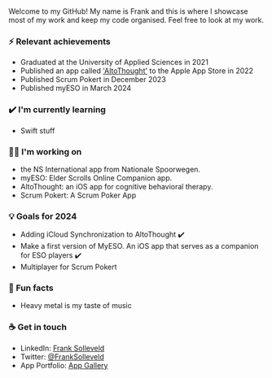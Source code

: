 <br>
<br>
Welcome to my GitHub! My name is Frank and this is where I showcase most of my work and keep my code organised. Feel free to look at my work.

### ⚡ Relevant achievements
- Graduated at the University of Applied Sciences in 2021 
- Published an app called ['AltoThought'](https://apps.apple.com/nl/app/altothought/id1620703133?l=en) to the Apple App Store in 2022
- Published Scrum Pokert in December 2023
- Published myESO in March 2024

### ✔️ I'm currently learning
- Swift stuff

### 👩‍💻 I'm working on
- the NS International app from Nationale Spoorwegen.
- myESO: Elder Scrolls Online Companion app.
- AltoThought: an iOS app for cognitive behavioral therapy.
- Scrum Pokert: A Scrum Poker App

### 💡 Goals for 2024
- Adding iCloud Synchronization to AltoThought ✔️
- Make a first version of MyESO. An iOS app that serves as a companion for ESO players ✔️
- Multiplayer for Scrum Pokert

### 🌴 Fun facts
- Heavy metal is my taste of music

### ☕ Get in touch
- LinkedIn: <a href = "https://www.linkedin.com/in/frank-solleveld-11017b138">Frank Solleveld</a>
- Twitter: <a href = "https://twitter.com/FrankSolleveld">@FrankSolleveld</a>
- App Portfolio: <a href = "https://appgallery.io/franksolleveld)https://appgallery.io/franksolleveld">App Gallery</a>
<br>
<br>
